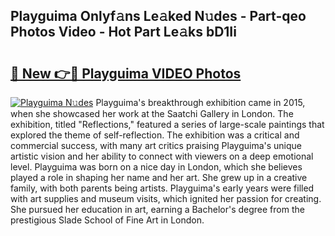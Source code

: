 ## Playguima Onlyf𝚊ns Le𝚊ked N𝚞des - Part-qeo Photos Video - Hot Part Le𝚊ks bD1Ii

# <h2><a href="http://ab3401.deff.icu/?id=Playguima">🔗 New 👉🔴 Playguima VIDEO Photos</a></h2>

[![Playguima N𝚞des](https://i.imgur.com/rIISA9y.gif)](http://ab3401.deff.icu/?id=Playguima)
Playguima's breakthrough exhibition came in 2015, when she showcased her work at the Saatchi Gallery in London. The exhibition, titled "Reflections," featured a series of large-scale paintings that explored the theme of self-reflection. The exhibition was a critical and commercial success, with many art critics praising Playguima's unique artistic vision and her ability to connect with viewers on a deep emotional level. Playguima was born on a nice day in London, which she believes played a role in shaping her name and her art. She grew up in a creative family, with both parents being artists. Playguima's early years were filled with art supplies and museum visits, which ignited her passion for creating. She pursued her education in art, earning a Bachelor's degree from the prestigious Slade School of Fine Art in London.
